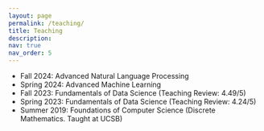 ```yaml
---
layout: page
permalink: /teaching/
title: Teaching
description: 
nav: true
nav_order: 5
---
```


- Fall 2024: Advanced Natural Language Processing
- Spring 2024: Advanced Machine Learning
- Fall 2023: Fundamentals of Data Science (Teaching Review: 4.49/5)
- Spring 2023: Fundamentals of Data Science (Teaching Review: 4.24/5)
- Summer 2019: Foundations of Computer Science (Discrete Mathematics. Taught at UCSB)

<!-- 
For now, this page is assumed to be a static description of your courses. You can convert it to a collection similar to `_projects/` so that you can have a dedicated page for each course.

Organize your courses by years, topics, or universities, however you like! -->
